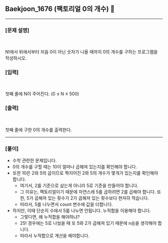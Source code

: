 ## Baekjoon_1676 (팩토리얼 0의 개수) 🚀
___


### **[문제 설명]**
<br>

N!에서 뒤에서부터 처음 0이 아닌 숫자가 나올 때까지 0의 개수를 구하는 프로그램을 작성하시오.


### **[입력]**
<br>

첫째 줄에 N이 주어진다. (0 ≤ N ≤ 500)

### **[출력]**
<br>

첫째 줄에 구한 0의 개수를 출력한다.

___


### **[풀이]**

- 수학 관련한 문제입니다.
- 0의 개수를 구할 때는 10이 얼마나 곱해져 있는지를 확인해야 합니다.
- 또한 10은 2와 5의 곱이므로 짝지어진 2와 5의 개수가 몇개가 있는지를 확인해야 합니다.
  - 여기서, 2를 기준으로 삼는게 아니라 5로 기준을 만들어야 합니다.
  - 그 이유는, 팩토리얼이기 때문에 자연스레 5를 곱하려면 2를 곱해야 합니다. 또한, 5가 곱해져 있는 횟수가 2가 곱해져 있는 횟수보다 현저히 적습니다.
  - 따라서, 5를 나누면서 count 변수에 값을 더합니다.
- 하지만, 이때 단순히 수에서 5를 나누면 안됩니다. 누적합을 이용해야 합니다.
  - 그렇다면, 왜 누적합을 해야하냐?
  - 25! 경우에는 5로 나눴을 때 또 5와 2가 곱해져 있기 때문에 n승을 생각해야 합니다.
  - 따라서 누적합으로 계산을 해야합니다.
